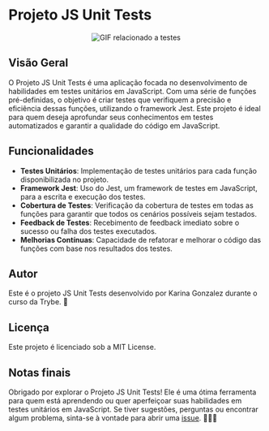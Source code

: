 # Projeto JS Unit Tests

<p align="center">
  <img src="https://media.tenor.com/your-gif-link.gif" alt="GIF relacionado a testes"/>
</p>

## Visão Geral
O Projeto JS Unit Tests é uma aplicação focada no desenvolvimento de habilidades em testes unitários em JavaScript. Com uma série de funções pré-definidas, o objetivo é criar testes que verifiquem a precisão e eficiência dessas funções, utilizando o framework Jest. Este projeto é ideal para quem deseja aprofundar seus conhecimentos em testes automatizados e garantir a qualidade do código em JavaScript.

## Funcionalidades
- **Testes Unitários**: Implementação de testes unitários para cada função disponibilizada no projeto.
- **Framework Jest**: Uso do Jest, um framework de testes em JavaScript, para a escrita e execução dos testes.
- **Cobertura de Testes**: Verificação da cobertura de testes em todas as funções para garantir que todos os cenários possíveis sejam testados.
- **Feedback de Testes**: Recebimento de feedback imediato sobre o sucesso ou falha dos testes executados.
- **Melhorias Contínuas**: Capacidade de refatorar e melhorar o código das funções com base nos resultados dos testes.

## Autor
Este é o projeto JS Unit Tests desenvolvido por Karina Gonzalez durante o curso da Trybe. 🌟

## Licença
Este projeto é licenciado sob a MIT License.

## Notas finais
Obrigado por explorar o Projeto JS Unit Tests! Ele é uma ótima ferramenta para quem está aprendendo ou quer aperfeiçoar suas habilidades em testes unitários em JavaScript. Se tiver sugestões, perguntas ou encontrar algum problema, sinta-se à vontade para abrir uma [issue](https://github.com/KarinaGonzalez99/Projeto-JS-Unit-Tests/issues). 👩‍💻🧪

